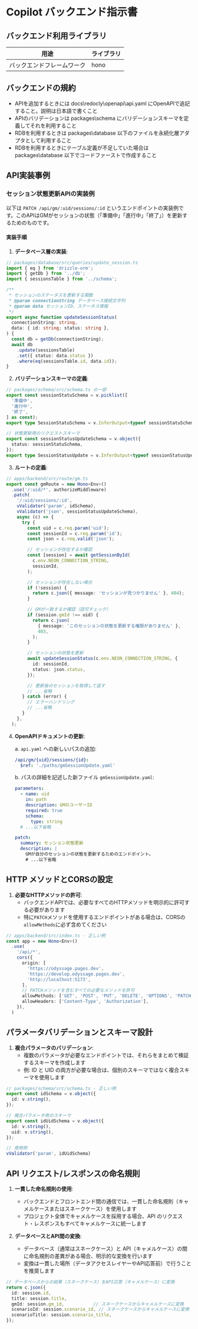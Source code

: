 # Copilot バックエンド指示書

## バックエンド利用ライブラリ

用途|ライブラリ
--|--
バックエンドフレームワーク|hono

## バックエンドの規約
- APIを追加するときには docs\redocly\openapi\api.yaml にOpenAPIで追記すること。説明は日本語で書くこと
- APIのバリデーションは packages\schema にバリデーションスキーマを定義してそれを利用すること
- RDBを利用するときは packages\database 以下のファイルを永続化層アダプタとして利用すること
- RDBを利用するときにテーブル定義が不足していた場合は packages\database 以下でコードファーストで作成すること

## API実装事例

### セッション状態更新APIの実装例

以下は `PATCH /api/gm/:uid/sessions/:id` というエンドポイントの実装例です。このAPIはGMがセッションの状態（「準備中」「進行中」「終了」）を更新するためのものです。

#### 実装手順

1. **データベース層の実装**:
```typescript
// packages/database/src/queries/update_session.ts
import { eq } from 'drizzle-orm';
import { getDb } from '../db';
import { sessionsTable } from '../schema';

/**
 * セッションのステータスを更新する関数
 * @param connectionString データベース接続文字列
 * @param data セッションID、ステータス情報
 */
export async function updateSessionStatus(
  connectionString: string,
  data: { id: string; status: string },
) {
  const db = getDb(connectionString);
  await db
    .update(sessionsTable)
    .set({ status: data.status })
    .where(eq(sessionsTable.id, data.id));
}
```

2. **バリデーションスキーマの定義**:
```typescript
// packages/schema/src/schema.ts の一部
export const sessionStatuSchema = v.picklist([
  '準備中',
  '進行中',
  '終了',
] as const);
export type SessionStatuSchema = v.InferOutput<typeof sessionStatuSchema>;

// 状態更新用のリクエストスキーマ
export const sessionStatusUpdateSchema = v.object({
  status: sessionStatuSchema,
});
export type SessionStatusUpdate = v.InferOutput<typeof sessionStatusUpdateSchema>;
```

3. **ルートの定義**:
```typescript
// apps/backend/src/route/gm.ts
export const gmRoute = new Hono<Env>()
  .use('/:uid/*', authorizeMiddleware)
  .patch(
    '/:uid/sessions/:id',
    vValidator('param', idSchema),
    vValidator('json', sessionStatusUpdateSchema),
    async (c) => {
      try {
        const uid = c.req.param('uid');
        const sessionId = c.req.param('id');
        const json = c.req.valid('json');

        // セッションが存在するか確認
        const [session] = await getSessionById(
          c.env.NEON_CONNECTION_STRING,
          sessionId,
        );

        // セッションが存在しない場合
        if (!session) {
          return c.json({ message: 'セッションが見つかりません' }, 404);
        }

        // GMが一致するか確認（認可チェック）
        if (session.gmId !== uid) {
          return c.json(
            { message: 'このセッションの状態を更新する権限がありません' },
            403,
          );
        }

        // セッションの状態を更新
        await updateSessionStatus(c.env.NEON_CONNECTION_STRING, {
          id: sessionId,
          status: json.status,
        });

        // 更新後のセッションを取得して返す
        // ...省略
      } catch (error) {
        // エラーハンドリング
        // ...省略
      }
    },
  );
```

4. **OpenAPIドキュメントの更新**:
   
   a. `api.yaml` への新しいパスの追加:
   ```yaml
   /api/gm/{uid}/sessions/{id}:
     $ref: './paths/gmSessionUpdate.yaml'
   ```

   b. パスの詳細を記述した新ファイル `gmSessionUpdate.yaml`:
   ```yaml
   parameters:
     - name: uid
       in: path
       description: GMのユーザーID
       required: true
       schema:
         type: string
     # ...以下省略
   
   patch:
     summary: セッション状態更新
     description: |
       GMが自分のセッションの状態を更新するためのエンドポイント。
       # ...以下省略
   ```

## HTTP メソッドとCORSの設定

1. **必要なHTTPメソッドの許可**:
   - バックエンドAPIでは、必要なすべてのHTTPメソッドを明示的に許可する必要があります
   - 特に`PATCH`メソッドを使用するエンドポイントがある場合は、CORSの`allowMethods`に必ず含めてください

```typescript
// apps/backend/src/index.ts - 正しい例
const app = new Hono<Env>()
  .use(
    '/api/*',
    cors({
      origin: [
        'https://odyssage.pages.dev',
        'https://develop.odyssage.pages.dev',
        'http://localhost:5173',
      ],
      // PATCHメソッドを含むすべての必要なメソッドを許可
      allowMethods: ['GET', 'POST', 'PUT', 'DELETE', 'OPTIONS', 'PATCH'],
      allowHeaders: ['Content-Type', 'Authorization'],
    }),
  )
```

## パラメータバリデーションとスキーマ設計

1. **複合パラメータのバリデーション**:
   - 複数のパラメータが必要なエンドポイントでは、それらをまとめて検証するスキーマを作成します
   - 例: ID と UID の両方が必要な場合は、個別のスキーマではなく複合スキーマを使用します

```typescript
// packages/schema/src/schema.ts - 正しい例
export const idSchema = v.object({
  id: v.string(),
});

// 複合パラメータ用のスキーマ
export const idUidSchema = v.object({
  id: v.string(),
  uid: v.string(),
});

// 使用例
vValidator('param', idUidSchema)
```

## API リクエスト/レスポンスの命名規則

1. **一貫した命名規則の使用**:
   - バックエンドとフロントエンド間の通信では、一貫した命名規則（キャメルケースまたはスネークケース）を使用します
   - プロジェクト全体でキャメルケースを採用する場合、API のリクエスト・レスポンスもすべてキャメルケースに統一します

2. **データベースとAPI間の変換**:
   - データベース（通常はスネークケース）と API（キャメルケース）の間に命名規則の差異がある場合、明示的な変換を行います
   - 変換は一貫した場所（データアクセスレイヤーやAPI応答前）で行うことを推奨します

```typescript
// データベースからの結果（スネークケース）をAPI応答（キャメルケース）に変換
return c.json({
  id: session.id,
  title: session.title,
  gmId: session.gm_id,           // スネークケースからキャメルケースに変換
  scenarioId: session.scenario_id, // スネークケースからキャメルケースに変換
  scenarioTitle: session.scenario_title,
});
```
